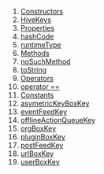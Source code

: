 1.  [Constructors](constants_constants/HiveKeys-class.html#constructors)
2.  [HiveKeys](constants_constants/HiveKeys/HiveKeys.html)
3.  [Properties](constants_constants/HiveKeys-class.html#instance-properties)
4.  [hashCode](https://api.flutter.dev/flutter/dart-core/Object/hashCode.html)
5.  [runtimeType](https://api.flutter.dev/flutter/dart-core/Object/runtimeType.html)
6.  [Methods](constants_constants/HiveKeys-class.html#instance-methods)
7.  [noSuchMethod](https://api.flutter.dev/flutter/dart-core/Object/noSuchMethod.html)
8.  [toString](https://api.flutter.dev/flutter/dart-core/Object/toString.html)
9.  [Operators](constants_constants/HiveKeys-class.html#operators)
10. [operator
    ==](https://api.flutter.dev/flutter/dart-core/Object/operator_equals.html)
11. [Constants](constants_constants/HiveKeys-class.html#constants)
12. [asymetricKeyBoxKey](constants_constants/HiveKeys/asymetricKeyBoxKey-constant.html)
13. [eventFeedKey](constants_constants/HiveKeys/eventFeedKey-constant.html)
14. [offlineActionQueueKey](constants_constants/HiveKeys/offlineActionQueueKey-constant.html)
15. [orgBoxKey](constants_constants/HiveKeys/orgBoxKey-constant.html)
16. [pluginBoxKey](constants_constants/HiveKeys/pluginBoxKey-constant.html)
17. [postFeedKey](constants_constants/HiveKeys/postFeedKey-constant.html)
18. [urlBoxKey](constants_constants/HiveKeys/urlBoxKey-constant.html)
19. [userBoxKey](constants_constants/HiveKeys/userBoxKey-constant.html)
